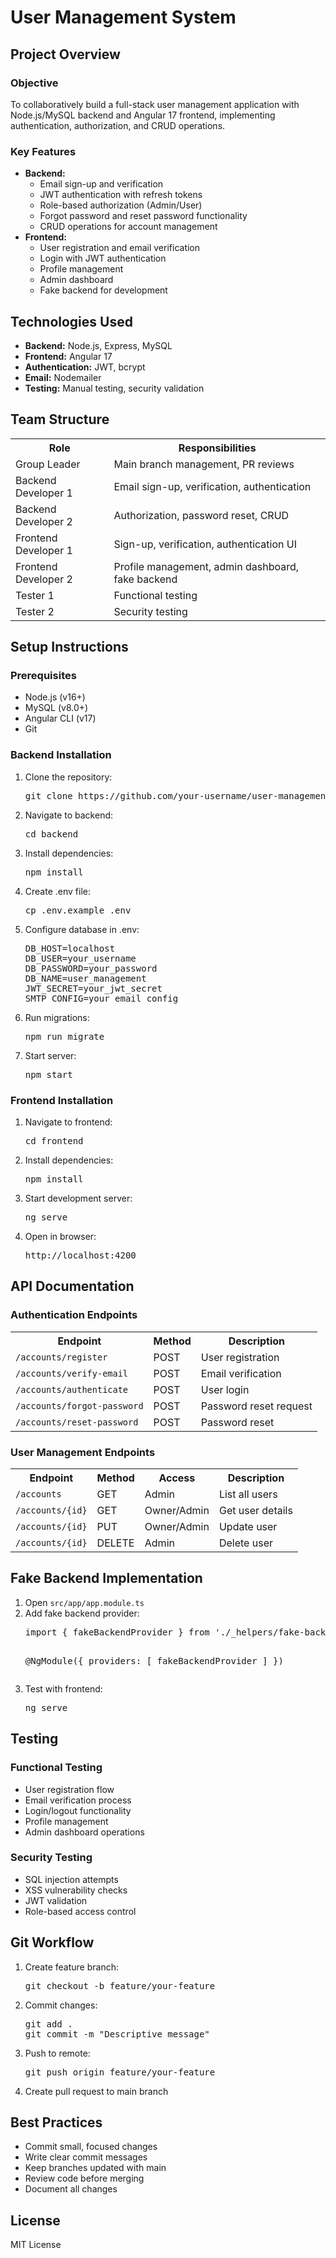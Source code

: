 # User Management System

<h2>Project Overview</h2>

<h3>Objective</h3>
<p>To collaboratively build a full-stack user management application with Node.js/MySQL backend and Angular 17 frontend, implementing authentication, authorization, and CRUD operations.</p>

<h3>Key Features</h3>
<ul>
  <li><strong>Backend:</strong>
    <ul>
      <li>Email sign-up and verification</li>
      <li>JWT authentication with refresh tokens</li>
      <li>Role-based authorization (Admin/User)</li>
      <li>Forgot password and reset password functionality</li>
      <li>CRUD operations for account management</li>
    </ul>
  </li>
  <li><strong>Frontend:</strong>
    <ul>
      <li>User registration and email verification</li>
      <li>Login with JWT authentication</li>
      <li>Profile management</li>
      <li>Admin dashboard</li>
      <li>Fake backend for development</li>
    </ul>
  </li>
</ul>

<h2>Technologies Used</h2>
<ul>
  <li><strong>Backend:</strong> Node.js, Express, MySQL</li>
  <li><strong>Frontend:</strong> Angular 17</li>
  <li><strong>Authentication:</strong> JWT, bcrypt</li>
  <li><strong>Email:</strong> Nodemailer</li>
  <li><strong>Testing:</strong> Manual testing, security validation</li>
</ul>

<h2>Team Structure</h2>
<table>
  <tr>
    <th>Role</th>
    <th>Responsibilities</th>
  </tr>
  <tr>
    <td>Group Leader</td>
    <td>Main branch management, PR reviews</td>
  </tr>
  <tr>
    <td>Backend Developer 1</td>
    <td>Email sign-up, verification, authentication</td>
  </tr>
  <tr>
    <td>Backend Developer 2</td>
    <td>Authorization, password reset, CRUD</td>
  </tr>
  <tr>
    <td>Frontend Developer 1</td>
    <td>Sign-up, verification, authentication UI</td>
  </tr>
  <tr>
    <td>Frontend Developer 2</td>
    <td>Profile management, admin dashboard, fake backend</td>
  </tr>
  <tr>
    <td>Tester 1</td>
    <td>Functional testing</td>
  </tr>
  <tr>
    <td>Tester 2</td>
    <td>Security testing</td>
  </tr>
</table>

<h2>Setup Instructions</h2>

<h3>Prerequisites</h3>
<ul>
  <li>Node.js (v16+)</li>
  <li>MySQL (v8.0+)</li>
  <li>Angular CLI (v17)</li>
  <li>Git</li>
</ul>

<h3>Backend Installation</h3>
<ol>
  <li>Clone the repository:
    <pre>git clone https://github.com/your-username/user-management-system.git</pre>
  </li>
  <li>Navigate to backend:
    <pre>cd backend</pre>
  </li>
  <li>Install dependencies:
    <pre>npm install</pre>
  </li>
  <li>Create .env file:
    <pre>cp .env.example .env</pre>
  </li>
  <li>Configure database in .env:
    <pre>DB_HOST=localhost
DB_USER=your_username
DB_PASSWORD=your_password
DB_NAME=user_management
JWT_SECRET=your_jwt_secret
SMTP_CONFIG=your_email_config</pre>
  </li>
  <li>Run migrations:
    <pre>npm run migrate</pre>
  </li>
  <li>Start server:
    <pre>npm start</pre>
  </li>
</ol>

<h3>Frontend Installation</h3>
<ol>
  <li>Navigate to frontend:
    <pre>cd frontend</pre>
  </li>
  <li>Install dependencies:
    <pre>npm install</pre>
  </li>
  <li>Start development server:
    <pre>ng serve</pre>
  </li>
  <li>Open in browser:
    <pre>http://localhost:4200</pre>
  </li>
</ol>

<h2>API Documentation</h2>

<h3>Authentication Endpoints</h3>
<table>
  <tr>
    <th>Endpoint</th>
    <th>Method</th>
    <th>Description</th>
  </tr>
  <tr>
    <td><code>/accounts/register</code></td>
    <td>POST</td>
    <td>User registration</td>
  </tr>
  <tr>
    <td><code>/accounts/verify-email</code></td>
    <td>POST</td>
    <td>Email verification</td>
  </tr>
  <tr>
    <td><code>/accounts/authenticate</code></td>
    <td>POST</td>
    <td>User login</td>
  </tr>
  <tr>
    <td><code>/accounts/forgot-password</code></td>
    <td>POST</td>
    <td>Password reset request</td>
  </tr>
  <tr>
    <td><code>/accounts/reset-password</code></td>
    <td>POST</td>
    <td>Password reset</td>
  </tr>
</table>

<h3>User Management Endpoints</h3>
<table>
  <tr>
    <th>Endpoint</th>
    <th>Method</th>
    <th>Access</th>
    <th>Description</th>
  </tr>
  <tr>
    <td><code>/accounts</code></td>
    <td>GET</td>
    <td>Admin</td>
    <td>List all users</td>
  </tr>
  <tr>
    <td><code>/accounts/{id}</code></td>
    <td>GET</td>
    <td>Owner/Admin</td>
    <td>Get user details</td>
  </tr>
  <tr>
    <td><code>/accounts/{id}</code></td>
    <td>PUT</td>
    <td>Owner/Admin</td>
    <td>Update user</td>
  </tr>
  <tr>
    <td><code>/accounts/{id}</code></td>
    <td>DELETE</td>
    <td>Admin</td>
    <td>Delete user</td>
  </tr>
</table>

<h2>Fake Backend Implementation</h2>
<ol>
  <li>Open <code>src/app/app.module.ts</code></li>
  <li>Add fake backend provider:
    <pre>import { fakeBackendProvider } from './_helpers/fake-backend';

@NgModule({
  providers: [
    fakeBackendProvider
  ]
})</pre>
  </li>
  <li>Test with frontend:
    <pre>ng serve</pre>
  </li>
</ol>

<h2>Testing</h2>

<h3>Functional Testing</h3>
<ul>
  <li>User registration flow</li>
  <li>Email verification process</li>
  <li>Login/logout functionality</li>
  <li>Profile management</li>
  <li>Admin dashboard operations</li>
</ul>

<h3>Security Testing</h3>
<ul>
  <li>SQL injection attempts</li>
  <li>XSS vulnerability checks</li>
  <li>JWT validation</li>
  <li>Role-based access control</li>
</ul>

<h2>Git Workflow</h2>
<ol>
  <li>Create feature branch:
    <pre>git checkout -b feature/your-feature</pre>
  </li>
  <li>Commit changes:
    <pre>git add .
git commit -m "Descriptive message"</pre>
  </li>
  <li>Push to remote:
    <pre>git push origin feature/your-feature</pre>
  </li>
  <li>Create pull request to main branch</li>
</ol>

<h2>Best Practices</h2>
<ul>
  <li>Commit small, focused changes</li>
  <li>Write clear commit messages</li>
  <li>Keep branches updated with main</li>
  <li>Review code before merging</li>
  <li>Document all changes</li>
</ul>

<h2>License</h2>
<p>MIT License</p>

